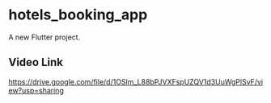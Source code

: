 # hotels_booking_app

A new Flutter project.

## Video Link 
https://drive.google.com/file/d/1OSlm_L88bPJVXFspUZQV1d3UuWgPlSvF/view?usp=sharing

